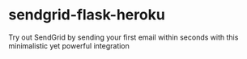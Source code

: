 # sendgrid-flask-heroku
Try out SendGrid by sending your first email within seconds with this minimalistic yet powerful integration
